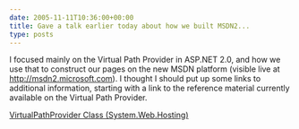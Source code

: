 ```yaml
---
date: 2005-11-11T10:36:00+00:00
title: Gave a talk earlier today about how we built MSDN2...
type: posts
---
```

I focused mainly on the Virtual Path Provider in ASP.NET 2.0, and how we use that to construct our pages on the new MSDN platform (visible live at http://msdn2.microsoft.com). I thought I should put up some links to additional information, starting with a link to the reference material currently available on the Virtual Path Provider.

[VirtualPathProvider Class (System.Web.Hosting)](http://msdn2.microsoft.com/en-us/library/system.web.hosting.virtualpathprovider.aspx)

